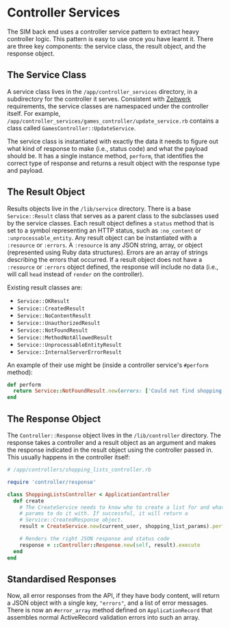 # Controller Services

The SIM back end uses a controller service pattern to extract heavy controller logic. This pattern is easy to use once you have learnt it. There are three key components: the service class, the result object, and the response object.

## The Service Class

A service class lives in the `/app/controller_services` directory, in a subdirectory for the controller it serves. Consistent with [Zeitwerk](https://medium.com/cedarcode/understanding-zeitwerk-in-rails-6-f168a9f09a1f) requirements, the service classes are namespaced under the controller itself. For example, `/app/controller_services/games_controller/update_service.rb` contains a class called `GamesController::UpdateService`.

The service class is instantiated with exactly the data it needs to figure out what kind of response to make (i.e., status code) and what the payload should be. It has a single instance method, `perform`, that identifies the correct type of response and returns a result object with the response type and payload.

## The Result Object

Results objects live in the `/lib/service` directory. There is a base `Service::Result` class that serves as a parent class to the subclasses used by the service classes. Each result object defines a `status` method that is set to a symbol representing an HTTP status, such as `:no_content` or `:unprocessable_entity`. Any result object can be instantiated with a `:resource` or `:errors`. A `:resource` is any JSON string, array, or object (represented using Ruby data structures). Errors are an array of strings describing the errors that occurred. If a result object does not have a `:resource` or `:errors` object defined, the response will include no data (i.e., will call `head` instead of `render` on the controller).

Existing result classes are:

* `Service::OKResult`
* `Service::CreatedResult`
* `Service::NoContentResult`
* `Service::UnauthorizedResult`
* `Service::NotFoundResult`
* `Service::MethodNotAllowedResult`
* `Service::UnprocessableEntityResult`
* `Service::InternalServerErrorResult`

An example of their use might be (inside a controller service's `#perform` method):
```ruby
def perform
  return Service::NotFoundResult.new(errors: ['Could not find shopping list']) unless shopping_list.present?
end
```

## The Response Object

The `Controller::Response` object lives in the `/lib/controller` directory. The response takes a controller and a result object as an argument and makes the response indicated in the result object using the controller passed in. This usually happens in the controller itself:

```ruby
# /app/controllers/shopping_lists_controller.rb

require 'controller/response'

class ShoppingListsController < ApplicationController
  def create
    # The CreateService needs to know who to create a list for and what
    # params to do it with. If successful, it will return a
    # Service::CreatedResponse object.
    result = CreateService.new(current_user, shopping_list_params).perform

    # Renders the right JSON response and status code
    response = ::Controller::Response.new(self, result).execute
  end
end
```

## Standardised Responses

Now, all error responses from the API, if they have body content, will return a JSON object with a single key, `"errors"`, and a list of error messages. There is now an `#error_array` method defined on `ApplicationRecord` that assembles normal ActiveRecord validation errors into such an array.
